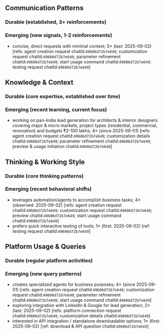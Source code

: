 ## Communication Patterns
### Durable (established, 3+ reinforcements)

### Emerging (new signals, 1-2 reinforcements)
- concise, direct requests with minimal context; 5× (last: 2025-09-02) [refs: agent creation request chatId:`49606d72b7e649`; customization request chatId:`49606d72b7e649`; parameter refinement chatId:`49606d72b7e649`; start usage command chatId:`49606d72b7e649`; testing request chatId:`49606d72b7e649`]

## Knowledge & Context
### Durable (core expertise, established over time)

### Emerging (recent learning, current focus)
- working on pan-India lead generation for architects & interior designers covering major & micro markets, project types (residential, commercial, renovation) and budgets ₹2–100 lakhs; 4× (since 2025-09-01) [refs: agent creation request chatId:`49606d72b7e649`; customization details chatId:`49606d72b7e649`; parameter refinement chatId:`49606d72b7e649`; preview & usage initiation chatId:`49606d72b7e649`]

## Thinking & Working Style
### Durable (core thinking patterns)

### Emerging (recent behavioral shifts)
- leverages automation/agents to accomplish business tasks; 4× (observed: 2025-09-02) [refs: agent creation request chatId:`49606d72b7e649`; customization request chatId:`49606d72b7e649`; preview chatId:`49606d72b7e649`; start usage command chatId:`49606d72b7e649`]
- prefers quick interactive testing of tools; 1× (first: 2025-09-02) [ref: testing request chatId:`49606d72b7e649`]

## Platform Usage & Queries
### Durable (regular platform activities)

### Emerging (new query patterns)
- creates specialized agents for business purposes; 4× (since 2025-09-01) [refs: agent creation request chatId:`49606d72b7e649`; customization request chatId:`49606d72b7e649`; parameter refinement chatId:`49606d72b7e649`; start usage command chatId:`49606d72b7e649`]
- exploring integration with LinkedIn & Google for lead generation; 2× (last: 2025-09-02) [refs: platform connection request chatId:`49606d72b7e649`; customization details chatId:`49606d72b7e649`]
- interested in API integration / standalone downloadable options; 1× (first: 2025-09-02) [ref: download & API question chatId:`49606d72b7e649`]